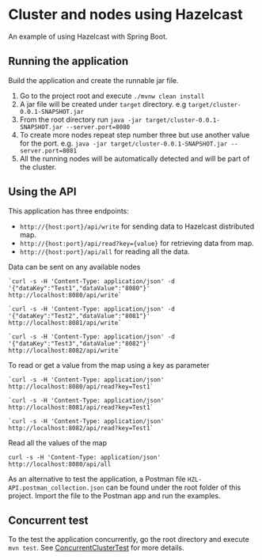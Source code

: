 # Cluster and nodes using Hazelcast
An example of using Hazelcast with Spring Boot.

Running the application
--------------

Build the application and create the runnable jar file.
1. Go to the project root and execute `./mvnw clean install`
2. A jar file will be created under `target` directory. e.g `target/cluster-0.0.1-SNAPSHOT.jar`
3. From the root directory run `java -jar target/cluster-0.0.1-SNAPSHOT.jar --server.port=8080`
4. To create more nodes repeat step number three but use another value for the port. e.g. `java -jar target/cluster-0.0.1-SNAPSHOT.jar --server.port=8081`
5. All the running nodes will be automatically detected and will be part of the cluster.

Using the API
--------------
This application has three endpoints:
* `http://{host:port}/api/write` for sending data to Hazelcast distributed map.
* `http://{host:port}/api/read?key={value}` for retrieving data from map.
* `http://{host:port}/api/all` for reading all the data.

Data can be sent on any available nodes

    `curl -s -H 'Content-Type: application/json' -d '{"dataKey":"Test1","dataValue":"8080"}' http://localhost:8080/api/write`

    `curl -s -H 'Content-Type: application/json' -d '{"dataKey":"Test2","dataValue":"8081"}' http://localhost:8081/api/write`

    `curl -s -H 'Content-Type: application/json' -d '{"dataKey":"Test3","dataValue":"8082"}' http://localhost:8082/api/write`
    
To read or get a value from the map using a key as parameter

    `curl -s -H 'Content-Type: application/json' http://localhost:8080/api/read?key=Test1`
    
    `curl -s -H 'Content-Type: application/json' http://localhost:8081/api/read?key=Test1`
    
    `curl -s -H 'Content-Type: application/json' http://localhost:8082/api/read?key=Test1`
    
Read all the values of the map

    curl -s -H 'Content-Type: application/json' http://localhost:8080/api/all
    
As an alternative to test the application, a Postman file `HZL-API.postman_collection.json` can be found under the root folder of this project.  Import the file to the Postman app and run the examples.

Concurrent test
----------------
To the test the application concurrently, go the root directory and execute `mvn test`. See [ConcurrentClusterTest](https://github.com/rburawes/hazelcast-example/blob/master/src/test/java/com/demo/cluster/ConcurrentClusterTest.java) for more details.  


